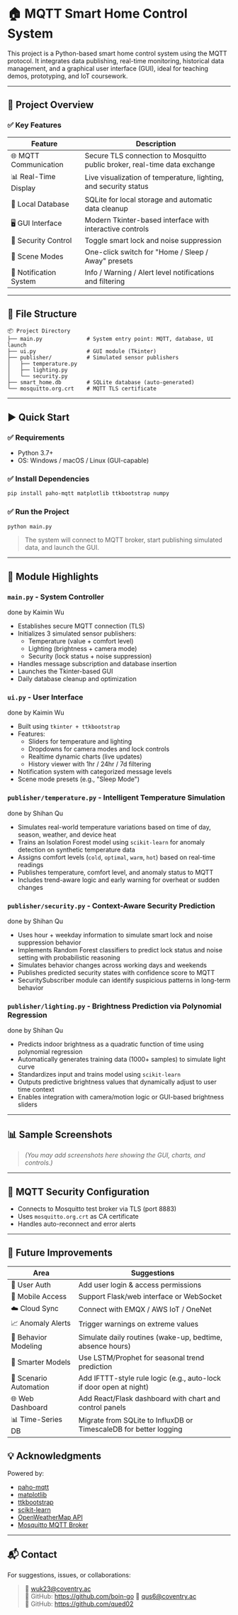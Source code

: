 # 🏠 MQTT Smart Home Control System

This project is a Python-based smart home control system using the MQTT protocol. It integrates data publishing, real-time monitoring, historical data management, and a graphical user interface (GUI), ideal for teaching demos, prototyping, and IoT coursework.

---

## 🔧 Project Overview

### ✅ Key Features

| Feature | Description |
|---------|-------------|
| 🌐 MQTT Communication | Secure TLS connection to Mosquitto public broker, real-time data exchange |
| 📊 Real-Time Display | Live visualization of temperature, lighting, and security status |
| 💾 Local Database | SQLite for local storage and automatic data cleanup |
| 🖥 GUI Interface | Modern Tkinter-based interface with interactive controls |
| 🚪 Security Control | Toggle smart lock and noise suppression |
| 🌙 Scene Modes | One-click switch for "Home / Sleep / Away" presets |
| 🔔 Notification System | Info / Warning / Alert level notifications and filtering |

---

## 📂 File Structure

```
📦 Project Directory
├── main.py              # System entry point: MQTT, database, UI launch
├── ui.py                # GUI module (Tkinter)
├── publisher/           # Simulated sensor publishers
│   ├── temperature.py
│   ├── lighting.py
│   └── security.py
├── smart_home.db        # SQLite database (auto-generated)
└── mosquitto.org.crt    # MQTT TLS certificate
```

---

## ▶️ Quick Start

### ✅ Requirements

- Python 3.7+
- OS: Windows / macOS / Linux (GUI-capable)

### ✅ Install Dependencies

```bash
pip install paho-mqtt matplotlib ttkbootstrap numpy
```

### ✅ Run the Project

```bash
python main.py
```

> The system will connect to MQTT broker, start publishing simulated data, and launch the GUI.

---

## 📌 Module Highlights

### `main.py` - System Controller
done by Kaimin Wu
- Establishes secure MQTT connection (TLS)
- Initializes 3 simulated sensor publishers:
  - Temperature (value + comfort level)
  - Lighting (brightness + camera mode)
  - Security (lock status + noise suppression)
- Handles message subscription and database insertion
- Launches the Tkinter-based GUI
- Daily database cleanup and optimization

### `ui.py` - User Interface
done by Kaimin Wu
- Built using `tkinter + ttkbootstrap`
- Features:
  - Sliders for temperature and lighting
  - Dropdowns for camera modes and lock controls
  - Realtime dynamic charts (live updates)
  - History viewer with 1hr / 24hr / 7d filtering
- Notification system with categorized message levels
- Scene mode presets (e.g., "Sleep Mode")

### `publisher/temperature.py` - Intelligent Temperature Simulation  
done by Shihan Qu
- Simulates real-world temperature variations based on time of day, season, weather, and device heat
- Trains an Isolation Forest model using `scikit-learn` for anomaly detection on synthetic temperature data
- Assigns comfort levels (`cold`, `optimal`, `warm`, `hot`) based on real-time readings
- Publishes temperature, comfort level, and anomaly status to MQTT
- Includes trend-aware logic and early warning for overheat or sudden changes

### `publisher/security.py` - Context-Aware Security Prediction  
done by Shihan Qu
- Uses hour + weekday information to simulate smart lock and noise suppression behavior
- Implements Random Forest classifiers to predict lock status and noise setting with probabilistic reasoning
- Simulates behavior changes across working days and weekends
- Publishes predicted security states with confidence score to MQTT
- SecuritySubscriber module can identify suspicious patterns in long-term behavior

### `publisher/lighting.py` - Brightness Prediction via Polynomial Regression  
done by Shihan Qu
- Predicts indoor brightness as a quadratic function of time using polynomial regression
- Automatically generates training data (1000+ samples) to simulate light curve
- Standardizes input and trains model using `scikit-learn`
- Outputs predictive brightness values that dynamically adjust to user time context
- Enables integration with camera/motion logic or GUI-based brightness sliders
---

## 📊 Sample Screenshots

> *(You may add screenshots here showing the GUI, charts, and controls.)*

---

## 🔐 MQTT Security Configuration

- Connects to Mosquitto test broker via TLS (port 8883)
- Uses `mosquitto.org.crt` as CA certificate
- Handles auto-reconnect and error alerts

---

## 🧠 Future Improvements

| Area | Suggestions |
|------|-------------|
| 🚀 User Auth | Add user login & access permissions |
| 📱 Mobile Access | Support Flask/web interface or WebSocket |
| ☁️ Cloud Sync | Connect with EMQX / AWS IoT / OneNet |
| 📈 Anomaly Alerts | Trigger warnings on extreme values |
|👤 Behavior Modeling	| Simulate daily routines (wake-up, bedtime, absence hours)|
|🤖 Smarter Models | Use LSTM/Prophet for seasonal trend prediction|
|🧩 Scenario Automation	| Add IFTTT-style rule logic (e.g., auto-lock if door open at night)|
|🌐 Web Dashboard	| Add React/Flask dashboard with chart and control panels|
|📊 Time-Series DB	| Migrate from SQLite to InfluxDB or TimescaleDB for better logging|

## 💡 Acknowledgments

Powered by:

- [paho-mqtt](https://github.com/eclipse/paho.mqtt.python)  
- [matplotlib](https://matplotlib.org/)  
- [ttkbootstrap](https://github.com/israel-dryer/ttkbootstrap)  
- [scikit-learn](https://scikit-learn.org/)  
- [OpenWeatherMap API](https://openweathermap.org/api)  
- [Mosquitto MQTT Broker](https://test.mosquitto.org/)

---

## 📬 Contact

For suggestions, issues, or collaborations:

> 📧 wuk23@coventry.ac  
> 📌 GitHub: https://github.com/boin-go
>  📧 qus6@coventry.ac  
> 📌 GitHub: https://github.com/qued02
